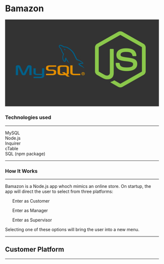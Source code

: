 # Bamazon
![head](Media/node_mysql.png)
### Technologies used 
<hr>

<div>MySQL</div>
<div>Node.js</div>
<div>Inquirer</div>
<div>cTable</div>
<div>SQL (npm package)</div>

<hr>

### How It Works

<hr>

Bamazon is a Node.js app whoch mimics an online store. On startup, the app will direct the user to select from three platforms: 
<ol>Enter as Customer</ol>
<ol>Enter as Manager</ol>
<ol>Enter as Supervisor</ol>

Selecting one of these options will bring the user into a new menu.

<hr>

## Customer Platform

<hr>
